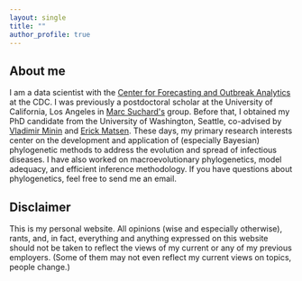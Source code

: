 ```yaml
---
layout: single
title: ""
author_profile: true
---
```


## About me

I am a data scientist with the [Center for Forecasting and Outbreak Analytics](https://www.cdc.gov/forecast-outbreak-analytics/index.html) at the CDC.
I was previously a postdoctoral scholar at the University of California, Los Angeles in [Marc Suchard's](https://suchard-group.github.io) group.
Before that, I obtained my PhD candidate from the University of Washington, Seattle, co-advised by [Vladimir Minin](https://vnminin.github.io/) and [Erick Matsen](https://matsen.fhcrc.org/).
These days, my primary research interests center on the development and application of (especially Bayesian) phylogenetic methods to address the evolution and spread of infectious diseases.
I have also worked on macroevolutionary phylogenetics, model adequacy, and efficient inference methodology.
If you have questions about phylogenetics, feel free to send me an email.

## Disclaimer
This is my personal website.
All opinions (wise and especially otherwise), rants, and, in fact, everything and anything expressed on this website should not be taken to reflect the views of my current or any of my previous employers.
(Some of them may not even reflect my current views on topics, people change.)